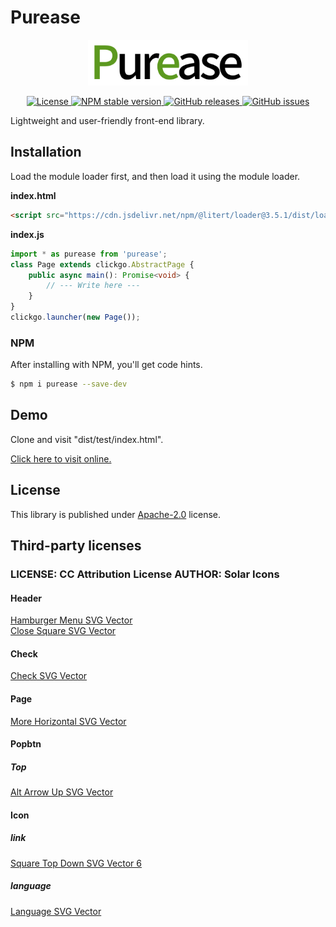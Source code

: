 # Purease

<p align="center"><img src="doc/logo.png" width="256" alt="Purease"></p>
<p align="center">
    <a href="https://github.com/maiyun/purease/blob/master/LICENSE">
        <img alt="License" src="https://img.shields.io/github/license/maiyun/purease?color=blue" />
    </a>
    <a href="https://www.npmjs.com/package/purease">
        <img alt="NPM stable version" src="https://img.shields.io/npm/v/purease?color=brightgreen&logo=npm" />
    </a>
    <a href="https://github.com/maiyun/purease/releases">
        <img alt="GitHub releases" src="https://img.shields.io/github/v/release/maiyun/purease?color=brightgreen&logo=github" />
    </a>
    <a href="https://github.com/maiyun/purease/issues">
        <img alt="GitHub issues" src="https://img.shields.io/github/issues/maiyun/purease?color=blue&logo=github" />
    </a>
</p>

Lightweight and user-friendly front-end library.

## Installation

Load the module loader first, and then load it using the module loader.

**index.html**

```html
<script src="https://cdn.jsdelivr.net/npm/@litert/loader@3.5.1/dist/loader.min.js?path=index&npm={'purease':'0.0.3'}"></script>
```

**index.js**

```typescript
import * as purease from 'purease';
class Page extends clickgo.AbstractPage {
    public async main(): Promise<void> {
        // --- Write here ---
    }
}
clickgo.launcher(new Page());
```

### NPM

After installing with NPM, you'll get code hints.

```sh
$ npm i purease --save-dev
```

## Demo

Clone and visit "dist/test/index.html".

[Click here to visit online.](https://maiyun.github.io/purease/dist/test/)

## License

This library is published under [Apache-2.0](./LICENSE) license.

## Third-party licenses

### **LICENSE:** CC Attribution License **AUTHOR:** Solar Icons

#### Header

[Hamburger Menu SVG Vector](https://www.svgrepo.com/svg/529002/hamburger-menu)  
[Close Square SVG Vector](https://www.svgrepo.com/svg/528911/close-square)

#### Check

[Check SVG Vector](https://www.svgrepo.com/svg/506431/check)

#### Page

[More Horizontal SVG Vector](https://www.svgrepo.com/svg/447028/more-horizontal)

#### Popbtn

##### Top

[Alt Arrow Up SVG Vector](https://www.svgrepo.com/svg/529345/alt-arrow-up)

#### Icon

##### link

[Square Top Down SVG Vector 6](https://www.svgrepo.com/svg/529231/square-top-down)  

##### language

[Language SVG Vector](https://www.svgrepo.com/svg/451017/language)